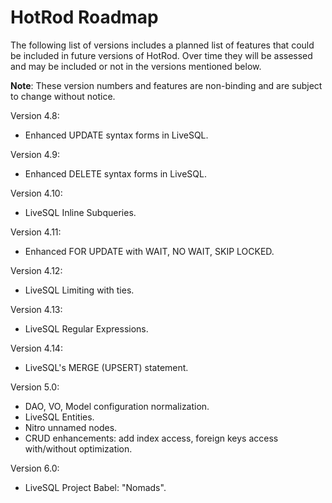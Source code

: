 # HotRod Roadmap

The following list of versions includes a planned list of features that could be included in future
versions of HotRod. Over time they will be assessed and may be included or not in the versions
mentioned below.

**Note**: These version numbers and features are non-binding and are subject to change without notice.

Version 4.8:

- Enhanced UPDATE syntax forms in LiveSQL.

Version 4.9:

- Enhanced DELETE syntax forms in LiveSQL.

Version 4.10:

- LiveSQL Inline Subqueries.

Version 4.11:

- Enhanced FOR UPDATE with WAIT, NO WAIT, SKIP LOCKED.

Version 4.12:

- LiveSQL Limiting with ties.

Version 4.13:

- LiveSQL Regular Expressions.

Version 4.14:

- LiveSQL's MERGE (UPSERT) statement.


Version 5.0:

- DAO, VO, Model configuration normalization.
- LiveSQL Entities.
- Nitro unnamed nodes.
- CRUD enhancements: add index access, foreign keys access with/without optimization.

Version 6.0:

- LiveSQL Project Babel: "Nomads".


